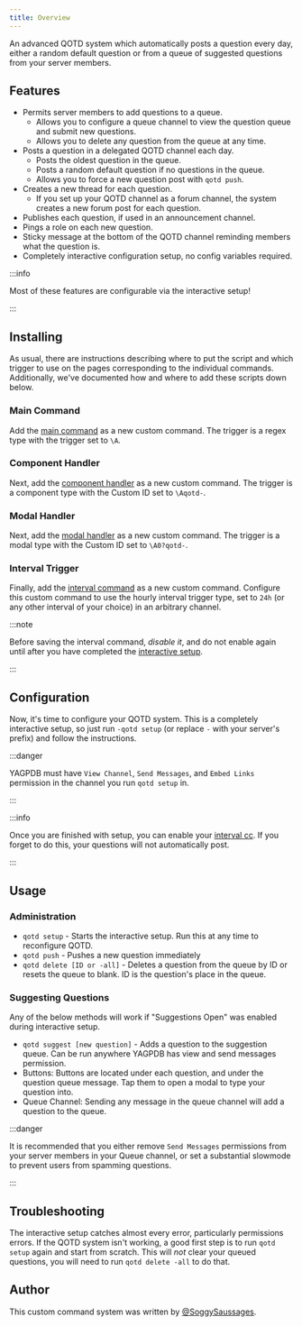 ```yaml
---
title: Overview
---
```


An advanced QOTD system which automatically posts a question every day, either a random default question or from a queue
of suggested questions from your server members.

## Features

- Permits server members to add questions to a queue.
  - Allows you to configure a queue channel to view the question queue and submit new questions.
  - Allows you to delete any question from the queue at any time.
- Posts a question in a delegated QOTD channel each day.
  - Posts the oldest question in the queue.
  - Posts a random default question if no questions in the queue.
  - Allows you to force a new question post with `qotd push`.
- Creates a new thread for each question.
  - If you set up your QOTD channel as a forum channel, the system creates a new forum post for each question.
- Publishes each question, if used in an announcement channel.
- Pings a role on each new question.
- Sticky message at the bottom of the QOTD channel reminding members what the question is.
- Completely interactive configuration setup, no config variables required.

:::info

Most of these features are configurable via the interactive setup!

:::

## Installing

As usual, there are instructions describing where to put the script and which trigger to use on the pages corresponding to the individual commands. Additionally, we've documented how and where to add these scripts down below.

### Main Command

Add the [main command](main-cc) as a new custom command. The trigger is a regex type with the trigger set to `\A`.

### Component Handler

Next, add the [component handler](component-handler) as a new custom command. The trigger is a component type with the
Custom ID set to `\Aqotd-`.

### Modal Handler

Next, add the [modal handler](modal-handler) as a new custom command. The trigger is a modal type with the
Custom ID set to `\A0?qotd-`.

### Interval Trigger

Finally, add the [interval command](interval) as a new custom command. Configure this custom command to use the hourly interval trigger type, set to `24h` (or any other interval of your choice) in an arbitrary channel.

:::note

Before saving the interval command, *disable it*, and do not enable again until after you have completed the [interactive setup](overview/#configuration).

:::

## Configuration

Now, it's time to configure your QOTD system. This is a completely interactive setup, so just run `-qotd setup` (or
replace `-` with your server's prefix) and follow the instructions.

:::danger

YAGPDB must have `View Channel`, `Send Messages`, and `Embed Links` permission in the channel you run `qotd setup` in.

:::

:::info

Once you are finished with setup, you can enable your [interval cc](#interval-trigger). If you forget to do this,
your questions will not automatically post.

:::

## Usage

### Administration

- `qotd setup` - Starts the interactive setup. Run this at any time to reconfigure QOTD.
- `qotd push` - Pushes a new question immediately
- `qotd delete [ID or -all]` - Deletes a question from the queue by ID or resets the queue to blank. ID is the
  question's place in the queue.

### Suggesting Questions

Any of the below methods will work if "Suggestions Open" was enabled during interactive setup.

- `qotd suggest [new question]` - Adds a question to the suggestion queue. Can be run anywhere YAGPDB has view and send
  messages permission.
- Buttons: Buttons are located under each question, and under the question queue message. Tap them to open a modal to type
your question into.
- Queue Channel: Sending any message in the queue channel will add a question to the queue.

:::danger

It is recommended that you either remove `Send Messages` permissions from your server members in your Queue channel, or
set a substantial slowmode to prevent users from spamming questions.

:::

## Troubleshooting

The interactive setup catches almost every error, particularly permissions errors. If the QOTD system isn't working, a
good first step is to run `qotd setup` again and start from scratch. This will *not* clear your queued questions, you
will need to run `qotd delete -all` to do that.

## Author

This custom command system was written by [@SoggySaussages](https://github.com/SoggySaussages).
